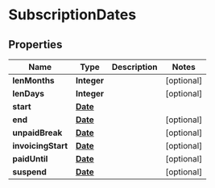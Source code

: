 

# SubscriptionDates

## Properties

Name | Type | Description | Notes
------------ | ------------- | ------------- | -------------
**lenMonths** | **Integer** |  |  [optional]
**lenDays** | **Integer** |  |  [optional]
**start** | [**Date**](Date.md) |  | 
**end** | [**Date**](Date.md) |  |  [optional]
**unpaidBreak** | [**Date**](Date.md) |  |  [optional]
**invoicingStart** | [**Date**](Date.md) |  |  [optional]
**paidUntil** | [**Date**](Date.md) |  |  [optional]
**suspend** | [**Date**](Date.md) |  |  [optional]





